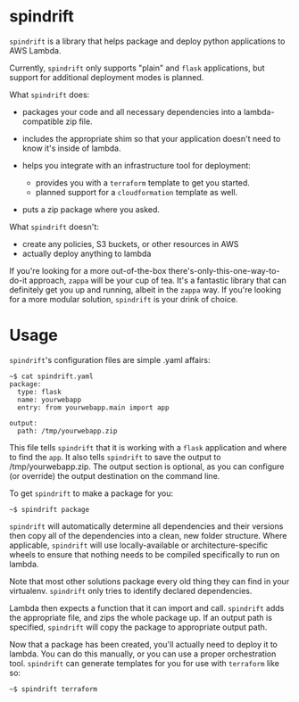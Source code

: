 spindrift
=========

`spindrift` is a library that helps package and deploy python applications to
AWS Lambda.

Currently, `spindrift` only supports "plain" and `flask` applications, but
support for additional deployment modes is planned.

What `spindrift` does:
- packages your code and all necessary dependencies into a
  lambda-compatible zip file.

- includes the appropriate shim so that your application doesn't need to
  know it's inside of lambda.
- helps you integrate with an infrastructure tool for deployment:
    - provides you with a `terraform` template to get you started.
    - planned support for a `cloudformation` template as well.
- puts a zip package where you asked.
        
What `spindrift` doesn't:
- create any policies, S3 buckets, or other resources in AWS
- actually deploy anything to lambda

If you're looking for a more out-of-the-box there's-only-this-one-way-to-do-it
approach, `zappa` will be your cup of tea. It's a fantastic library that can
definitely get you up and running, albeit in the `zappa` way. If you're looking
for a more modular solution, `spindrift` is your drink of choice.

Usage
=====

`spindrift`'s configuration files are simple .yaml affairs:
```!bash
~$ cat spindrift.yaml
package:
  type: flask
  name: yourwebapp
  entry: from yourwebapp.main import app

output:
  path: /tmp/yourwebapp.zip
```

This file tells `spindrift` that it is working with a `flask` application and
where to find the `app`. It also tells `spindrift` to save the output to
/tmp/yourwebapp.zip.  The output section is optional, as you can configure (or
override) the output destination on the command line.

To get `spindrift` to make a package for you:
```!bash
~$ spindrift package
```

`spindrift` will automatically determine all dependencies and their versions
then copy all of the dependencies into a clean, new folder structure. Where
applicable, `spindrift` will use locally-available or architecture-specific
wheels to ensure that nothing needs to be compiled specifically to run on
lambda.

Note that most other solutions package every old thing they can find in your
virtualenv. `spindrift` only tries to identify declared dependencies.

Lambda then expects a function that it can import and call. `spindrift` adds
the appropriate file, and zips the whole package up. If an output path is
specified, `spindrift` will copy the package to appropriate output path.

Now that a package has been created, you'll actually need to deploy it to
lambda. You can do this manually, or you can use a proper orchestration tool.
`spindrift` can generate templates for you for use with `terraform` like so:
```!bash
~$ spindrift terraform
```
